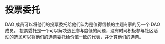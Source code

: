 # 投票委托

DAO 成员可以将他们的投票委托给他们认为是值得信赖的主题专家的另一个 DAO 成员。
投票委托是一个可以解决选民参与度低的问题，没有时间积极参与社区活动的选民可以将他们的选票委托给价值一致的代表，并计算他们的选票。


